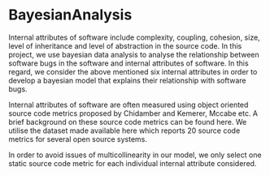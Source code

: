 # BayesianAnalysis

Internal attributes of software include complexity, coupling, cohesion, size, level of inheritance and level of abstraction in the source code. In this project, we use bayesian data analysis to analyse the relationship between software bugs in the software and internal attributes of software. In this regard, we consider the above mentioned six internal attributes in order to develop a bayesian model that explains their relationship with software bugs.

Internal attributes of software are often measured using object oriented source code metrics proposed by Chidamber and Kemerer, Mccabe etc. A brief background on these source code metrics can be found here. We utilise the dataset made available here which reports 20 source code metrics for several open source systems.

In order to avoid issues of multicollinearity in our model, we only select one static source code metric for each individual internal attribute considered.
